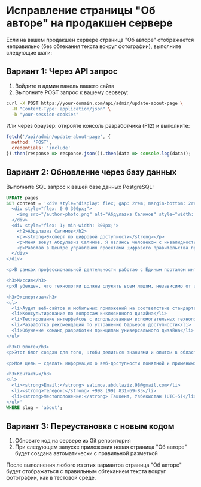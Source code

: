# Исправление страницы "Об авторе" на продакшен сервере

Если на вашем продакшен сервере страница "Об авторе" отображается неправильно (без обтекания текста вокруг фотографии), выполните следующие шаги:

## Вариант 1: Через API запрос

1. Войдите в админ панель вашего сайта
2. Выполните POST запрос к вашему серверу:

```bash
curl -X POST https://your-domain.com/api/admin/update-about-page \
  -H "Content-Type: application/json" \
  -b "your-session-cookies"
```

Или через браузер: откройте консоль разработчика (F12) и выполните:

```javascript
fetch('/api/admin/update-about-page', {
  method: 'POST',
  credentials: 'include'
}).then(response => response.json()).then(data => console.log(data));
```

## Вариант 2: Обновление через базу данных

Выполните SQL запрос к вашей базе данных PostgreSQL:

```sql
UPDATE pages 
SET content = '<div style="display: flex; gap: 2rem; margin-bottom: 2rem; flex-wrap: wrap;">
  <div style="flex: 0 0 300px;">
    <img src="/author-photo.png" alt="Абдулазиз Салимов" style="width: 100%; height: auto; border-radius: 8px; box-shadow: 0 4px 6px rgba(0, 0, 0, 0.1);" />
  </div>
  <div style="flex: 1; min-width: 300px;">
    <h2>Абдулазиз Салимов</h2>
    <p><strong>Эксперт по цифровой доступности</strong></p>
    <p>Меня зовут Абдулазиз Салимов. Я являюсь человеком с инвалидностью по зрению I группы и специалистом в области цифровой доступности.</p>
    <p>Работаю в Центре управления проектами цифрового правительства при Министерстве цифровых технологий Республики Узбекистан. Основное направление моей деятельности — аудит цифровых сервисов на доступность для людей с различными формами инвалидности.</p>
  </div>
</div>

<p>В рамках профессиональной деятельности работаю с Единым порталом интерактивных государственных услуг my.gov.uz: выявляю барьеры в использовании сервисов, консультирую команды разработчиков, участвую в разработке и внедрении решений, которые делают цифровую среду доступнее для всех пользователей.</p>

<h3>Миссия</h3>
<p>Я убежден, что технологии должны служить всем людям, независимо от их физических, сенсорных или когнитивных способностей. Цифровая доступность — это не просто соблюдение стандартов, это создание инклюзивного мира, где каждый может полноценно участвовать в цифровой жизни общества.</p>

<h3>Экспертиза</h3>
<ul>
  <li>Аудит веб-сайтов и мобильных приложений на соответствие стандартам WCAG 2.1</li>
  <li>Консультирование по вопросам инклюзивного дизайна</li>
  <li>Тестирование интерфейсов с использованием вспомогательных технологий</li>
  <li>Разработка рекомендаций по устранению барьеров доступности</li>
  <li>Обучение команд разработки принципам универсального дизайна</li>
</ul>

<h3>О блоге</h3>
<p>Этот блог создан для того, чтобы делиться знаниями и опытом в области цифровой доступности. Здесь вы найдете практические руководства, обзоры инструментов, разборы реальных кейсов и рекомендации по созданию более инклюзивных цифровых продуктов.</p>

<p>Моя цель — сделать информацию о веб-доступности понятной и применимой для всех: разработчиков, дизайнеров, продакт-менеджеров и всех, кто создает цифровые решения. Доступность — это не препятствие для креативности, а возможность создавать продукты, которыми могут пользоваться все люди, независимо от их способностей.</p>

<h3>Контакты</h3>
<ul>
  <li><strong>Email:</strong> salimov.abdulaziz.98@gmail.com</li>
  <li><strong>Телефон:</strong> +998 (99) 831-69-83</li>
  <li><strong>Местоположение:</strong> Ташкент, Узбекистан (UTC+5)</li>
</ul>'
WHERE slug = 'about';
```

## Вариант 3: Переустановка с новым кодом

1. Обновите код на сервере из Git репозитория
2. При следующем запуске приложения новая страница "Об авторе" будет создана автоматически с правильной разметкой

После выполнения любого из этих вариантов страница "Об авторе" будет отображаться с правильным обтеканием текста вокруг фотографии, как в тестовой среде.